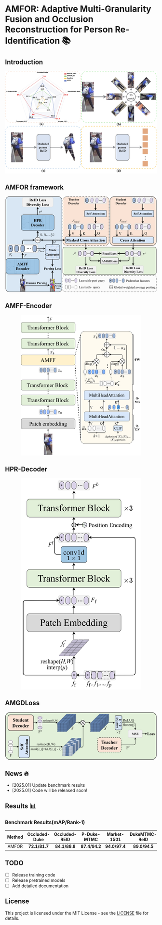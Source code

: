 # AMFOR: Adaptive Multi-Granularity Fusion and Occlusion Reconstruction for Person Re-Identification 📚

## Introduction
<div style="text-align: center;">
<img src="figs/1.jpg">  
</div>


## AMFOR framework
<div style="text-align: center;">
<img src="figs/2.jpg">  
</div>


## AMFF-Encoder
<div style="text-align: center;">
<img src="figs/3.jpg" width=400>  
</div>

## HPR-Decoder
<div style="text-align: center;">
<img src="figs/4.jpg" width=400>  
</div>


## AMGDLoss
<div style="text-align: center;">
<img src="figs/5.jpg"> 
</div>


## News 🔥
- [2025.01] Update benchmark results
- [2025.01] Code will be released soon!

## Results 📊
### Benchmark Results(mAP/Rank-1)
|  Method  |  Occluded-Duke  |  Occluded-REID  |   P-Duke-MTMC   |   Market-1501   |  DukeMTMC-ReID  |
|:--------:|:---------------:|:---------------:|:---------------:|:---------------:|:---------------:|
|  AMFOR   |  **72.1/81.7**  |  **84.1/88.8**  |  **87.4/94.2**  |  **94.0/97.4**  |  **89.0/94.5**  |

## TODO
- [ ] Release training code
- [ ] Release pretrained models
- [ ] Add detailed documentation

## License
This project is licensed under the MIT License - see the [LICENSE](LICENSE) file for details.

